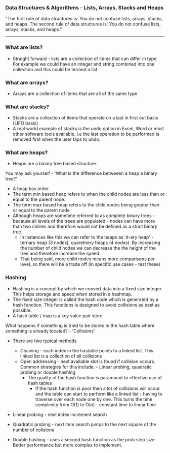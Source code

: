 
### Data Structures & Algorithms - Lists, Arrays, Stacks and Heaps

"The first rule of data structures is: You do not confuse lists, arrays, stacks, and heaps. The second rule of data structures is: You do not confuse lists, arrays, stacks, and heaps."

---

### What are lists? 
- Straight forward - lists are a collection of items that can differ in type. For example we could have an integer and string combined into one collection and this could be termed a list

### What are arrays?
- Arrays are a collection of items that are all of the same type

### What are stacks?
- Stacks are a collection of items that operate on a last in first out basis (LIFO basis)
- A real world example of stacks is the undo option in Excel, Word or most other software tools available. i.e the last operation to be performed is removed first when the user taps to undo.

### What are heaps?
- Heaps are a binary tree based structure. 

You may ask yourself - 'What is the difference betweeen a heap a  binary tree?'
- A heap has order. 
- The term min based heap refers to when the child nodes are less than or equal to the parent node. 
- The term max based heap refers to the child nodes being greater than or equal to the parent node
- Although heaps are sometime referred to as complete binary trees - because all levels of the treee are populated - nodes can have more than two chilren and therefore would not be defined as a strict binary tree.
  - In instances like this we can refer to the heaps as 'd-ary heap' - ternary heap (3 nodes), quaretnery heaps (4 nodes). By increasing the number of child nodes we can decrease the the height of the tree and therefore increase the speed.
  - That being said, more child nodes means more comparisons per level, so there will be a trade off (in specific use cases - test these)



### Hashing
- Hashing is a concept by which we convert data into a fixed size integer. This helps storage and speed when stored in a hashmap.
- The fixed size integer is called the hash code which is generated by a hash function. This functions is designed to avoid collisions as best as possible.
- A hash table / map is a key value pair store


What happens if something is tried to be stored in the hash table where something is already located? - 'Collisions'
- There are two typical methods
	- Chaining - each index in the hastable points to a linked list. This linked list is a collection of all collisions
	- Open addressing - next available slot is found if collision occurs. Common strategies for this include:
        	- Linear probing, quadratic probing or double hashing
      	- The quality of the hash function is paramount to effective use of hash tables
        	- If the hash function is poor then a lot of collisions will occur and the table can start to perform like a linked list - having to traverse over each node one by one. This turns the time complexity from O(1) to O(n) - constant time to linear time

- Linear probing - next index increment search
- Quadratic probing - next item search jumps to the next square of the number of collsions
- Double hashing - uses a second hash function as the prob step size. Better performance but more complex to implement.





  
